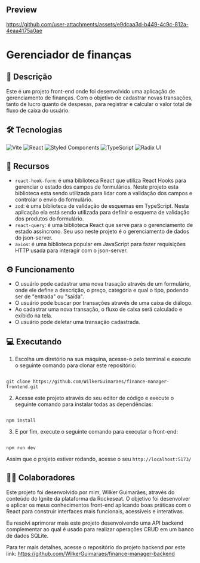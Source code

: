## Preview

https://github.com/user-attachments/assets/e9dcaa3d-b449-4c9c-812a-4eaa4175a0ae

# Gerenciador de finanças

## 📃 Descrição

Este é um projeto front-end onde foi desenvolvido uma aplicação de gerenciamento de finanças. Com o objetivo de cadastrar novas transações, tanto de lucro quanto de despesas, para registrar e calcular o valor total de fluxo de caixa do usuário.

## 🛠 Tecnologias

![Vite](https://img.shields.io/badge/vite-%23646CFF.svg?style=for-the-badge&logo=vite&logoColor=white) ![React](https://img.shields.io/badge/react-%2320232a.svg?style=for-the-badge&logo=react&logoColor=%2361DAFB) ![Styled Components](https://img.shields.io/badge/styled--components-DB7093?style=for-the-badge&logo=styled-components&logoColor=white) ![TypeScript](https://img.shields.io/badge/typescript-%23007ACC.svg?style=for-the-badge&logo=typescript&logoColor=white) ![Radix UI](https://img.shields.io/badge/radix%20ui-161618.svg?style=for-the-badge&logo=radix-ui&logoColor=white)

## 🧰 Recursos

- `react-hook-form`: é uma biblioteca React que utiliza React Hooks para gerenciar o estado dos campos de formulários. Neste projeto esta biblioteca esta sendo utilizada para lidar com a validação dos campos e controlar o envio do formulário.
- `zod`: é uma biblioteca de validação de esquemas em TypeScript. Nesta aplicação ela está sendo utilizada para definir o esquema de validação dos produtos do formulário.
- `react-query`: é uma biblioteca React que serve para o gerenciamento de estado assíncrono. Seu uso neste projeto é o gerenciamento de dados do json-server.
- `axios`: é uma biblioteca popular em JavaScript para fazer requisições HTTP usada para interagir com o json-server.

## ⚙ Funcionamento

- O usuário pode cadastrar uma nova trasação através de um formulário, onde ele define a descrição, o preço, categoria e qual o tipo, podendo ser de "entrada" ou "saída".
- O usuário pode buscar por transações através de uma caixa de diálogo.
- Ao cadastrar uma nova transação, o fluxo de caixa será calculado e exibido na tela.
- O usuário pode deletar uma transação cadastrada.

## 💻 Executando

1. Escolha um diretório na sua máquina, acesse-o pelo terminal e execute o seguinte comando para clonar este repositório:

```

git clone https://github.com/WilkerGuimaraes/finance-manager-frontend.git

```

2. Acesse este projeto através do seu editor de código e execute o seguinte comando para instalar todas as dependências:

```

npm install

```

3. E por fim, execute o seguinte comando para executar o front-end:

```

npm run dev

```

Assim que o projeto estiver rodando, acesse o seu `http://localhost:5173/`

## 🙋‍♂️ Colaboradores

Este projeto foi desenvolvido por mim, Wilker Guimarães, através do conteúdo do Ignite da plataforma da Rockeseat. O objetivo foi desenvolver e aplicar os meus conhecimentos front-end aplicando boas práticas com o React para construir interfaces mais funcionais, acessíveis e interativas.

Eu resolvi aprimorar mais este projeto desenvolvendo uma API backend complementar ao qual é usado para realizar operações CRUD em um banco de dados SQLite.

Para ter mais detalhes, acesse o repositório do projeto backend por este link: https://github.com/WilkerGuimaraes/finance-manager-backend
